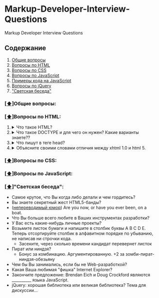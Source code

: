 # Markup-Developer-Interview-Questions
Markup Developer Interview Questions
## <a name='toc'>Содержание</a>
  1. [Общие вопросы](#general)
  1. [Вопросы по HTML](#html)
  1. [Вопросы по CSS](#css)
  1. [Вопросы по JavaScript](#js)
  1. [Примеры кода на JavaScript](#jscode)
  1. [Вопросы по jQuery](#jquery)
  1. ["Светская беседа"](#fun)
  
### [[⬆]](#toc)<a name='general'>Общие вопросы:</a>

### [[⬆]](#toc)<a name='html'>Вопросы по HTML:</a>
1. <details><summary>Что такое HTML?</summary><p>HyperText Markup Language — «язык гипертекстовойразметки») — стандартизированный язык разметки документов во Всемирной паутине. Большинство веб-страниц содержат описание разметки на языке HTML (или XHTML). Язык HTML интерпретируется браузерами;</p></details>
1. <details><summary>Что такое DOCTYPE и для чего он нужен? Какие варианты знаете??</summary><p>Строчка с DOCTYPE (Document Type Definition) в начале HTML страницы указывает на тип документа, который вы будете использовать при написании HTML кода для вашего сайта. Это непарный тег, то есть у него нет закрывающего тега.Нужно понимать, что строчк а, в которой прописывается DOCTYPE - это не просто очередной HTML тег. Это важная инструкция, с помощью которой мы говорим браузеру, какая версия HTML использовалась при написании страницы.</p></details>
1. <details><summary>Что пишут в теге head?</summary><p>предназначен для хранения других элементов, цель которых — помочь браузеру в работе с данными. Также внутри контейнера <head> находятся метатеги, которые используются для хранения информации предназначенной для браузеров и поисковых систем. Например, механизмы поисковых систем обращаются к метатегам для получения описания сайта, ключевых слов и других данных.</p></details>
1. <details><summary>Объясните своими словами отличия между xhtml 1.0 и html 5.</summary><p>XHTML (англ. extensible hypertext markup language — расширяемый язык гипертекстовой разметки) — семейство языков разметки веб-страниц на основе XML, повторяющих и расширяющих возможности HTML 4. Спецификации XHTML 1.0 и XHTML 1.1 являются рекомендациями консорциума Всемирной паутины. Развитие XHTML остановлено; новые версии XHTML не выпускаются; рекомендуется использовать HTML. Главное отличие XHTML от HTML заключается в обработке документа. Документы XHTML обрабатываются своим модулем (парсером) аналогично документам XML. В процессе этой обработки ошибки, допущенные разработчиками, не исправляются XHTML соответствует спецификации SGML, поскольку XML является её подмножеством. HTML обладает множеством особенностей в процессе обработки и фактически перестал относиться к семейству SGML, что и закреплено в черновике спецификации HTML 5. Браузер выбирает парсер для обработки документа на основании заголовка content-type, полученного от сервера:  В Internet Explorer вплоть до 8-й версии парсер обработки XHTML-документов отсутствует.</p></details>

### [[⬆]](#toc)<a name='css'>Вопросы по CSS:</a>
### [[⬆]](#toc)<a name='js'>Вопросы по JavaScript:</a>
### [[⬆]](#toc)<a name='fun'>"Светская беседа":</a>
* Самое крутое, что Вы когда либо делали и чем гордитесь?
* Вы знаете секретный жест HTML5-банды?
* ([непереводимый юмор](https://vimeo.com/18848658)) Are you now, or have you ever been, on a boat.
* Что Вы больше всего любите в Ваших инструментах разработки?
* У Вас есть какие-нибудь личные проекты?
* Возьмите листок бумаги и напишите в столбик буквы A B C D E. Теперь отсортируйте столбик в алфавитном порядке по убыванию, не написав ни строчки кода.
	* Засеките, через сколько времени кандидат перевернет листок
* Пират или ниндзя?
	* Бонус за комбинацию. Аргументированную. +2 за зомби-пират-ниндзя-обезьяну
* Чем бы Вы занимались, если бы не Web-разработкой?
* Какая Ваша любимая "фишка" Internet Explorer?
* Закончите предложение: Brendan Eich и Doug Crockford являются __________ языка JavaScript.
* jQuery: хорошая библиотека или великая библиотека? Тема для дискуссии...
